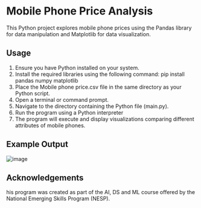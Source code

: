 # Mobile Phone Price Analysis
This Python project explores mobile phone prices using the Pandas library for data manipulation and Matplotlib for data visualization.

## Usage
1. Ensure you have Python installed on your system.
2. Install the required libraries using the following command:
   pip install pandas numpy matplotlib
3. Place the Mobile phone price.csv file in the same directory as your Python script.
4. Open a terminal or command prompt.
5. Navigate to the directory containing the Python file (main.py).
6. Run the program using a Python interpreter
7. The program will execute and display visualizations comparing different attributes of mobile phones.

## Example Output
![image](https://github.com/hussainBurhan/NESP-AI-DS-and-ML-Course-Matplotlib-Exercise/assets/144117030/857c3cbb-3dae-460c-8cf6-1205e232557b)

## Acknowledgements
his program was created as part of the AI, DS and ML course offered by the National Emerging Skills Program (NESP).
